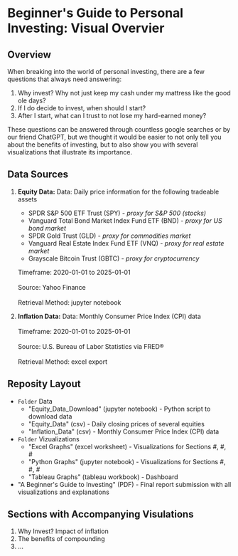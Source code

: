 # Beginner's Guide to Personal Investing: Visual Overvier

## Overview
When breaking into the world of personal investing, there are a few questions that always need answering:
1. Why invest? Why not just keep my cash under my mattress like the good ole days?
2. If I do decide to invest, when should I start?
3. After I start, what can I trust to not lose my hard-earned money?

These questions can be answered through countless google searches or by our friend ChatGPT, 
but we thought it would be easier to not only tell you about the benefits of investing, but to also
show you with several visualizations that illustrate its importance.

## Data Sources
1. **Equity Data:**
   Data: Daily price information for the following tradeable assets
      * SPDR S&P 500 ETF Trust (SPY) - *proxy for S&P 500 (stocks)*
      * Vanguard Total Bond Market Index Fund ETF (BND) - *proxy for US bond market*
      * SPDR Gold Trust (GLD) - *proxy for commodities market*
      * Vanguard Real Estate Index Fund ETF (VNQ) - *proxy for real estate market*
      * Grayscale Bitcoin Trust (GBTC) - *proxy for cryptocurrency*

   Timeframe: 2020-01-01 to 2025-01-01<br>  
   Source: Yahoo Finance<br>  
   Retrieval Method: jupyter notebook<br>  

2. **Inflation Data:**
   Data: Monthly Consumer Price Index (CPI) data<br>  
   Timeframe: 2020-01-01 to 2025-01-01<br>  
   Source: U.S. Bureau of Labor Statistics via FRED®<br>  
   Retrieval Method: excel export<br>  

## Reposity Layout
* `Folder` Data
  * "Equity_Data_Download" (jupyter notebook) - Python script to download data
  * "Equity_Data" (csv) - Daily closing prices of several equities
  * "Inflation_Data" (csv) - Monthly Consumer Price Index (CPI) data
* `Folder` Vizualizations
  * "Excel Graphs" (excel worksheet) - Visualizations for Sections #, #, #
  * "Python Graphs" (jupyter notebook) - Visualizations for Sections #, #, #
  * "Tableau Graphs" (tableau workbook) - Dashboard
* "A Beginner's Guide to Investing" (PDF) - Final report submission with all visualizations and explanations

## Sections with Accompanying Visulations
1. Why Invest? Impact of inflation
2. The benefits of compounding
3. ...

